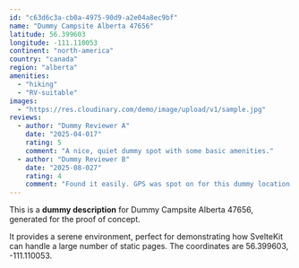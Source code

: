 ```yaml
---
id: "c63d6c3a-cb0a-4975-90d9-a2e04a8ec9bf"
name: "Dummy Campsite Alberta 47656"
latitude: 56.399603
longitude: -111.110053
continent: "north-america"
country: "canada"
region: "alberta"
amenities:
  - "hiking"
  - "RV-suitable"
images:
  - "https://res.cloudinary.com/demo/image/upload/v1/sample.jpg"
reviews:
  - author: "Dummy Reviewer A"
    date: "2025-04-017"
    rating: 5
    comment: "A nice, quiet dummy spot with some basic amenities."
  - author: "Dummy Reviewer B"
    date: "2025-08-027"
    rating: 4
    comment: "Found it easily. GPS was spot on for this dummy location."
---
```


This is a **dummy description** for Dummy Campsite Alberta 47656, generated for the proof of concept.

It provides a serene environment, perfect for demonstrating how SvelteKit can handle a large number of static pages. The coordinates are 56.399603, -111.110053.

